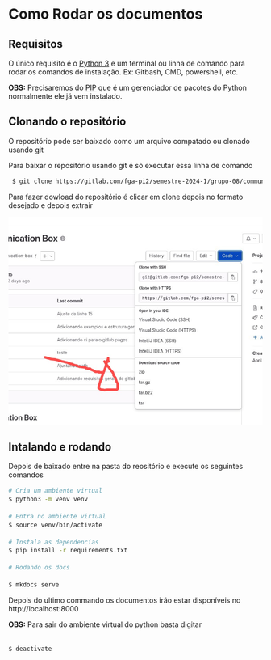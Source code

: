 # Como Rodar os documentos

## Requisitos
O único requisito é o [Python 3](https://www.python.org/downloads/) e um terminal ou linha de comando para rodar os comandos de instalação. Ex: Gitbash, CMD, powershell, etc.

**OBS:** Precisaremos do [PIP](https://pip.pypa.io/en/stable/installation/) que é um gerenciador de pacotes do Python normalmente ele já vem instalado.

## Clonando o repositório

O repositório pode ser baixado como um arquivo compatado ou clonado usando git

Para baixar o repositório usando git é sõ executar essa linha de comando

```bash
 $ git clone https://gitlab.com/fga-pi2/semestre-2024-1/grupo-08/communication-box.git
```

Para fazer dowload do repositório é clicar em clone depois no formato desejado e depois extrair

![Imagem do local do download](./docs/assets/download-section-gitlab.jpeg)


## Intalando e rodando

Depois de baixado entre na pasta do reositório e execute os seguintes comandos

```bash
# Cria um ambiente virtual
$ python3 -m venv venv

# Entra no ambiente virtual
$ source venv/bin/activate

# Instala as dependencias
$ pip install -r requirements.txt

# Rodando os docs

$ mkdocs serve

```
 Depois do ultimo commando os documentos irão estar disponíveis no http://localhost:8000

**OBS:** Para sair do ambiente virtual do python basta digitar
```bash

$ deactivate 

```
